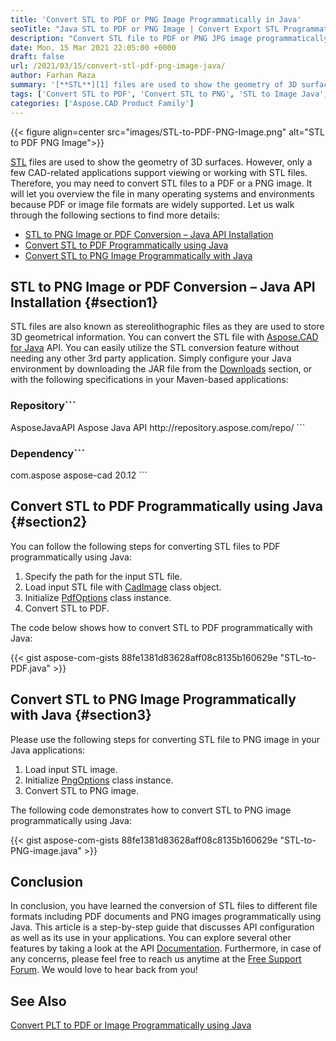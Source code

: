 ```yaml
---
title: 'Convert STL to PDF or PNG Image Programmatically in Java'
seoTitle: "Java STL to PDF or PNG Image | Convert Export STL Programmatically"
description: "Convert STL file to PDF or PNG JPG image programmatically using Java code. Export convert or change STL image file easily and efficiently."
date: Mon, 15 Mar 2021 22:05:00 +0000
draft: false
url: /2021/03/15/convert-stl-pdf-png-image-java/
author: Farhan Raza
summary: '[**STL**][1] files are used to show the geometry of 3D surfaces. However, only a few CAD-related applications support viewing or working with STL files. Therefore, you may need to convert STL files to a PDF or a PNG image. It will let you overview the file in many operating systems and environments because PDF or image file formats are widely supported. Let us walk through the following sections to find more details.'
tags: ['Convert STL to PDF', 'Convert STL to PNG', 'STL to Image Java', 'STL to PDF Java', 'STL to PNG Java']
categories: ['Aspose.CAD Product Family']
---
```




{{< figure align=center src="images/STL-to-PDF-PNG-Image.png" alt="STL to PDF PNG Image">}}


[STL][2] files are used to show the geometry of 3D surfaces. However, only a few CAD-related applications support viewing or working with STL files. Therefore, you may need to convert STL files to a PDF or a PNG image. It will let you overview the file in many operating systems and environments because PDF or image file formats are widely supported. Let us walk through the following sections to find more details:

*   [STL to PNG Image or PDF Conversion – Java API Installation][3]
*   [Convert STL to PDF Programmatically using Java][4]
*   [Convert STL to PNG Image Programmatically with Java][5]

## STL to PNG Image or PDF Conversion – Java API Installation {#section1}

STL files are also known as stereolithographic files as they are used to store 3D geometrical information. You can convert the STL file with [Aspose.CAD for Java][6] API. You can easily utilize the STL conversion feature without needing any other 3rd party application. Simply configure your Java environment by downloading the JAR file from the [Downloads][7] section, or with the following specifications in your Maven-based applications:

### Repository```
<repositories>
    <repository>
        <id>AsposeJavaAPI</id>
        <name>Aspose Java API</name>
        <url>http://repository.aspose.com/repo/</url>
    </repository>
</repositories>
```

### Dependency```
 <dependencies>
    <dependency>
        <groupId>com.aspose</groupId>
        <artifactId>aspose-cad</artifactId>
        <version>20.12</version>        
   </dependency>
</dependencies>
```

## Convert STL to PDF Programmatically using Java {#section2}

You can follow the following steps for converting STL files to PDF programmatically using Java:

1.  Specify the path for the input STL file.
2.  Load input STL file with [CadImage][8] class object.
3.  Initialize [PdfOptions][9] class instance.
4.  Convert STL to PDF.

The code below shows how to convert STL to PDF programmatically with Java:

{{< gist aspose-com-gists 88fe1381d83628aff08c8135b160629e "STL-to-PDF.java" >}}

## Convert STL to PNG Image Programmatically with Java {#section3}

Please use the following steps for converting STL file to PNG image in your Java applications:

1.  Load input STL image.
2.  Initialize [PngOptions][10] class instance.
3.  Convert STL to PNG image.

The following code demonstrates how to convert STL to PNG image programmatically using Java:

{{< gist aspose-com-gists 88fe1381d83628aff08c8135b160629e "STL-to-PNG-image.java" >}}

## Conclusion

In conclusion, you have learned the conversion of STL files to different file formats including PDF documents and PNG images programmatically using Java. This article is a step-by-step guide that discusses API configuration as well as its use in your applications. You can explore several other features by taking a look at the API [Documentation][11]. Furthermore, in case of any concerns, please feel free to reach us anytime at the [Free Support Forum][12]. We would love to hear back from you!

## See Also

[Convert PLT to PDF or Image Programmatically using Java][13]




[1]: https://docs.fileformat.com/cad/stl/
[2]: https://docs.fileformat.com/cad/stl/
[3]: #section1
[4]: #section2
[5]: #section3
[6]: https://products.aspose.com/cad/java
[7]: https://downloads.aspose.com/cad/java
[8]: https://apireference.aspose.com/cad/java/com.aspose.cad.fileformats.cad/CadImage
[9]: https://apireference.aspose.com/cad/java/com.aspose.cad.imageoptions/PdfOptions
[10]: https://apireference.aspose.com/cad/java/com.aspose.cad.imageoptions/PngOptions
[11]: https://docs.aspose.com/cad/java/
[12]: https://forum.aspose.com/c/cad
[13]: https://blog.aspose.com/2021/01/26/convert-plt-pdf-image-jpg-png-java/





